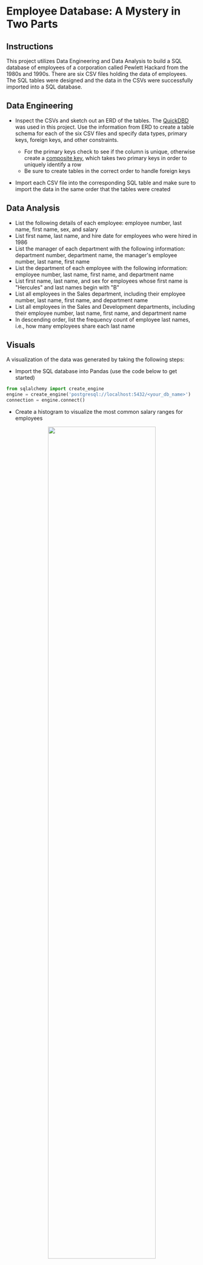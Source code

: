 # Employee Database: A Mystery in Two Parts

## Instructions
This project utilizes Data Engineering and Data Analysis to build a SQL database of employees of a corporation called Pewlett Hackard from the 1980s and 1990s. There are six CSV files holding the data of employees. The SQL tables were designed and the data in the CSVs were successfully imported into a SQL database.

## Data Engineering
- Inspect the CSVs and sketch out an ERD of the tables. The [QuickDBD](https://www.quickdatabasediagrams.com/) was used in this project.  Use the information from ERD to create a table schema for each of the six CSV files and specify data types, primary keys, foreign keys, and other constraints.
  - For the primary keys check to see if the column is unique, otherwise create a [composite key](https://en.wikipedia.org/wiki/Compound_key), which takes two primary keys in order to uniquely identify a row
  - Be sure to create tables in the correct order to handle foreign keys

- Import each CSV file into the corresponding SQL table and make sure to import the data in the same order that the tables were created
## Data Analysis
- List the following details of each employee: employee number, last name, first name, sex, and salary
- List first name, last name, and hire date for employees who were hired in 1986
- List the manager of each department with the following information: department number, department name, the manager's employee number, last name, first name
- List the department of each employee with the following information: employee number, last name, first name, and department name
- List first name, last name, and sex for employees whose first name is "Hercules" and last names begin with "B"
- List all employees in the Sales department, including their employee number, last name, first name, and department name
- List all employees in the Sales and Development departments, including their employee number, last name, first name, and department name
- In descending order, list the frequency count of employee last names, i.e., how many employees share each last name

## Visuals
A visualization of the data was generated by taking the following steps:
- Import the SQL database into Pandas (use the code below to get started)
```python
from sqlalchemy import create_engine
engine = create_engine('postgresql://localhost:5432/<your_db_name>')
connection = engine.connect()
```
- Create a histogram to visualize the most common salary ranges for employees
<p align="center">
  <img src="https://github.com/alexhyasui1/sql-challenge/blob/main/images/histogram.png" height="75%" width="75%">
</p>

- Create a bar chart of average salary by title
<p align="center">
  <img src="https://github.com/alexhyasui1/sql-challenge/blob/main/images/barchart.png" height="75%" width="75%">
</p>

## List of Content
1. ERD_image.png: an image file of the ERD
2. table_schemata.sql: a .sql file of the table schemata
3. queries.sql: a .sql file of the queries
4. employee.ipynb: a Jupyter Notebook of the bonus analysis
